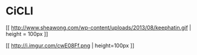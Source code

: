 # CiCLI

[[ http://www.sheawong.com/wp-content/uploads/2013/08/keephatin.gif | height = 100px ]]


[[ http://i.imgur.com/cwE08Ff.png | height=100px ]]

